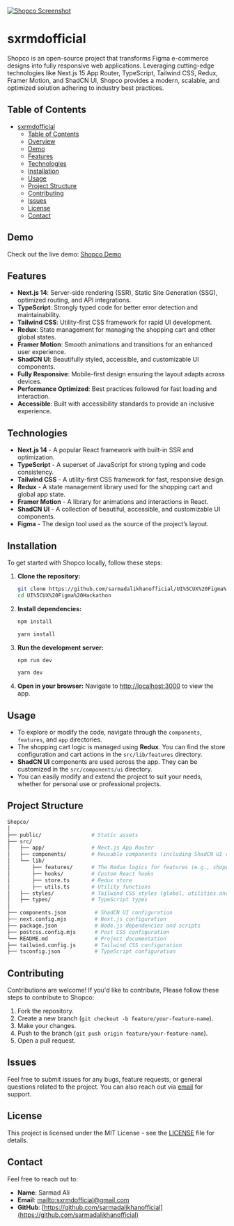 [![Shopco Screenshot](https://github.com/mohammadoftadeh/repo-assets/blob/main/shopco-cover.png?raw=true)](https://next-ecommerce-shopco.vercel.app/)

# sxrmdofficial

Shopco is an open-source project that transforms Figma e-commerce designs into fully responsive web applications. Leveraging cutting-edge technologies like Next.js 15 App Router, TypeScript, Tailwind CSS, Redux, Framer Motion, and ShadCN UI, Shopco provides a modern, scalable, and optimized solution adhering to industry best practices.

## Table of Contents

- [sxrmdofficial](#sxrmdofficial)
  - [Table of Contents](#table-of-contents)
  - [Overview](#overview)
  - [Demo](#demo)
  - [Features](#features)
  - [Technologies](#technologies)
  - [Installation](#installation)
  - [Usage](#usage)
  - [Project Structure](#project-structure)
  - [Contributing](#contributing)
  - [Issues](#issues)
  - [License](#license)
  - [Contact](#contact)

## Demo

Check out the live demo: [Shopco Demo](https://uiux-figma-hackathon.vercel.app/)

<!-- [![Shopco Screenshot](https://github.com/mohammadoftadeh/repo-assets/blob/main/shopco-cover.png?raw=true)](https://next-ecommerce-shopco.vercel.app/) -->

## Features

- **Next.js 14**: Server-side rendering (SSR), Static Site Generation (SSG), optimized routing, and API integrations.
- **TypeScript**: Strongly typed code for better error detection and maintainability.
- **Tailwind CSS**: Utility-first CSS framework for rapid UI development.
- **Redux**: State management for managing the shopping cart and other global states.
- **Framer Motion**: Smooth animations and transitions for an enhanced user experience.
- **ShadCN UI**: Beautifully styled, accessible, and customizable UI components.
- **Fully Responsive**: Mobile-first design ensuring the layout adapts across devices.
- **Performance Optimized**: Best practices followed for fast loading and interaction.
- **Accessible**: Built with accessibility standards to provide an inclusive experience.

## Technologies

- **Next.js 14** - A popular React framework with built-in SSR and optimization.
- **TypeScript** - A superset of JavaScript for strong typing and code consistency.
- **Tailwind CSS** - A utility-first CSS framework for fast, responsive design.
- **Redux** - A state management library used for the shopping cart and global app state.
- **Framer Motion** - A library for animations and interactions in React.
- **ShadCN UI** - A collection of beautiful, accessible, and customizable UI components.
- **Figma** - The design tool used as the source of the project’s layout. 

## Installation

To get started with Shopco locally, follow these steps:

1. **Clone the repository:**

   ```bash
   git clone https://github.com/sarmadalikhanofficial/UI%5CUX%20Figma%20Hackathon.git
   cd UI%5CUX%20Figma%20Hackathon
   ```

2. **Install dependencies:**

   ```bash
   npm install
   ```

   ```bash
   yarn install
   ```

3. **Run the development server:**

   ```bash
   npm run dev
   ```

   ```bash
   yarn dev
   ```

4. **Open in your browser:**
   Navigate to [http://localhost:3000](http://localhost:3000) to view the app.

## Usage

- To explore or modify the code, navigate through the `components`, `features`, and `app` directories.
- The shopping cart logic is managed using **Redux**. You can find the store configuration and cart actions in the `src/lib/features` directory.
- **ShadCN UI** components are used across the app. They can be customized in the `src/components/ui` directory.
- You can easily modify and extend the project to suit your needs, whether for personal use or professional projects.

## Project Structure

```bash
Shopco/
│
├── public/                # Static assets
├── src/
│   ├── app/               # Next.js App Router
│   ├── components/        # Reusable components (including ShadCN UI components)
│   └── lib/
│       ├── features/      # The Redux logics for features (e.g., shopping cart)
│       ├── hooks/         # Custom React hooks
│       ├── store.ts       # Redux store
│       ├── utils.ts       # Utility functions
│   ├── styles/            # Tailwind CSS styles (global, utilities and fonts)
│   ├── types/             # TypeScript types
│
├── components.json         # ShadCN UI configuration
├── next.config.mjs         # Next.js configuration
├── package.json            # Node.js dependencies and scripts
├── postcss.config.mjs      # Post CSS configuration
└── README.md               # Project documentation
├── tailwind.config.js      # Tailwind CSS configuration
├── tsconfig.json           # TypeScript configuration
```

## Contributing

Contributions are welcome! If you'd like to contribute, Please follow these steps to contribute to Shopco:

1. Fork the repository.
2. Create a new branch (`git checkout -b feature/your-feature-name`).
3. Make your changes.
4. Push to the branch (`git push origin feature/your-feature-name`).
5. Open a pull request.

## Issues

Feel free to submit issues for any bugs, feature requests, or general questions related to the project. You can also reach out via [email](mailto:sxrmdofficial@gmail.com) for support.

## License

This project is licensed under the MIT License - see the [LICENSE](https://opensource.org/licenses/MIT) file for details.

## Contact

Feel free to reach out to:

- **Name**: Sarmad Ali
- **Email**: [mailto:sxrmdofficial@gmail.com](mailto:mailto:sxrmdofficial@gmail.com)
- **GitHub**: [https://github.com/sarmadalikhanofficial](https://github.com/sarmadalikhanofficial)
